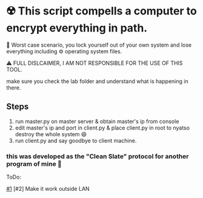 # :radioactive: This script compells a computer to encrypt everything in path.

:closed_lock_with_key: Worst case scenario, you lock yourself out of your own system and lose everything including :gear: operating system files.

:warning: FULL DISLCAIMER, I AM NOT RESPONSIBLE FOR THE USE OF THIS TOOL.

make sure you check the lab folder and understand what is happening in there.

## Steps

1. run master.py on master server & obtain master's ip from console
2. edit master's ip and port in client.py & place client.py in root to nyatso destroy the whole system :smile:
3. run client.py and say goodbye to client machine.

### this was developed as the "Clean Slate" protocol for another program of mine :person_fencing:

ToDo:

[#1](https://github.com/lordskyzw/Jailor/issues/1)
[#2] Make it work outside LAN
